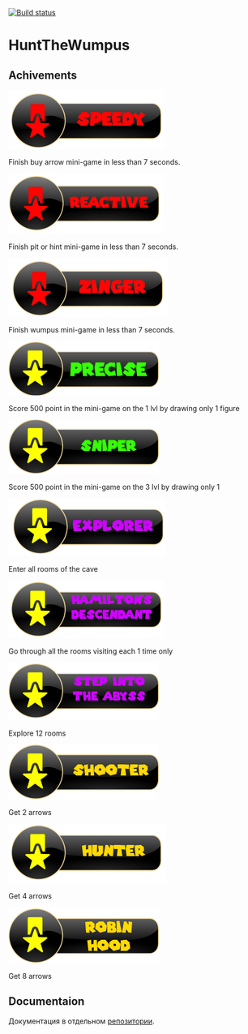 [![Build status](https://ci.appveyor.com/api/projects/status/n810vv9l1x0jolpk/branch/master?svg=true)](https://ci.appveyor.com/project/HuntTheWumpus/huntthewumpus/branch/master)

# HuntTheWumpus

## Achivements

![Speedy](HuntTheWumpus/HuntTheWumpus/data/Achievements/MG1.png) 

Finish buy arrow mini-game in less than 7 seconds. 

![Reactive](HuntTheWumpus/HuntTheWumpus/data/Achievements/MG2.png) 

Finish pit or hint mini-game in less than 7 seconds. 

![Zinger](HuntTheWumpus/HuntTheWumpus/data/Achievements/MG3.png) 

Finish wumpus mini-game in less than 7 seconds. 

![Precise](HuntTheWumpus/HuntTheWumpus/data/Achievements/Precise.png)

Score 500 point in the mini-game on the 1 lvl by drawing only 1 figure

![Sniper](HuntTheWumpus/HuntTheWumpus/data/Achievements/Sniper.png)

Score 500 point in the mini-game on the 3 lvl by drawing only 1 

![Explorer](HuntTheWumpus/HuntTheWumpus/data/Achievements/Explorer.png)

Enter all rooms of the cave

![Hamilton's descendant](HuntTheWumpus/HuntTheWumpus/data/Achievements/Hamilton.png)

Go through all the rooms visiting each 1 time only

![Step into the Abyss](HuntTheWumpus/HuntTheWumpus/data/Achievements/Step.png)

Explore 12 rooms

![Shooter](HuntTheWumpus/HuntTheWumpus/data/Achievements/Shooter.png)

Get 2 arrows

![Hunter](HuntTheWumpus/HuntTheWumpus/data/Achievements/Hunter.png)

Get 4 arrows

![Robin Hood](HuntTheWumpus/HuntTheWumpus/data/Achievements/Robin.png)

Get 8 arrows

## Documentaion

Документация в отдельном [репозитории](https://github.com/hunt-the-wumpus/Docs).

